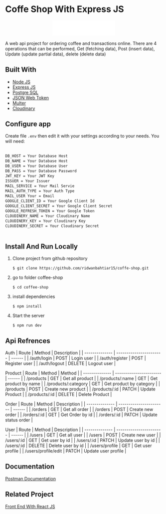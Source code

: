 # Coffe Shop With Express JS

<!-- ABOUT THE PROJECT -->

<div align="center">
        <img src="./coffee-shop-logo.webp" width="200px" alt="logo"></img>
</div>

A web api project for ordering coffee and transactions online. There are 4 operations that can be performed, Get (fetching data), Post (insert data), Update (update partial data), delete (delete data)

## Built With

- [Node JS](https://nodejs.org)
- [Express JS](https://expressjs.com)
- [Postgre SQL](https://www.postgresql.org/)
- [JSON Web Token](https://www.npmjs.com/package/jsonwebtoken)
- [Multer](https://www.npmjs.com/package/multer)
- [Cloudinary](https://www.npmjs.com/package/cloudinary)

## Configure app

Create file `.env` then edit it with your settings
according to your needs. You will need:

<pre>
<code>
DB_HOST = Your Database Host
DB_NAME = Your Database Host
DB_USER = Your Database User
DB_PASS = Your Database Password
JWT_KEY = Your JWT Key
ISSUER = Your Issuer
MAIL_SERVICE = Your Mail Servie
MAIL_AUTH_TYPE = Your Auth Type
MAIL_USER Your = Email
GOOGLE_CLIENT_ID = Your Google Client Id
GOOGLE_CLIENT_SECRET = Your Google Client Secret
GOOGLE_REFRESH_TOKEN = Your Google Token
CLOUDINERY_NAME = Your Cloudinary Name
CLOUDINERY_KEY = Your Cloudinary Key
CLOUDINERY_SECRET = Your Cloudinary Secret
</code>
</pre>

## Install And Run Locally

1.  Clone project from github repository

        $ git clone https://github.com/ridwanbahtiar15/coffe-shop.git

2.  go to folder coffee-shop

        $ cd coffee-shop

3.  install dependencies

        $ npm install

4.  Start the server

        $ npm run dev

## Api Refrences

Auth
| Route | Method | Description |
| -------------- | ----------------------- | ------ |
| /auth/login | POST | Login user |
| /auth/register | POST | Register user |
| /auth/logout | DELETE | Logout user |

Product
| Route | Method | Method |
| -------------- | ----------------------- | ------ |
| /products | GET | Get all product |
| /products/:name | GET | Get product by name |
| /products/:category | GET | Get product by category |
| /products | POST | Create new product |
| /products/:id | PATCH | Update Product |
| /products/:id | DELETE | Delete Product |

Order
| Route | Method | Description |
| -------------- | ----------------------- | ------ |
| /orders | GET | Get all order |
| /orders | POST | Create new order |
| /orders/:id | GET | Get Order by id |
| /orders/:id | PATCH | Update status order |

User
| Route | Method | Description |
| -------------- | ----------------------- | ------ |
| /users | GET | Get all user |
| /users | POST | Create new user |
| /users/:id | GET | Get user by id |
| /users/:id | PATCH | Update user by id |
| /users/:id | DELETE | Delete user by id |
| /users/profile | GET | Get user profile |
| /users/profile/edit | PATCH | Update user profile |

## Documentation

[Postman Documentation](https://documenter.getpostman.com/view/28541505/2s9Yyqhgjq)

## Related Project

[Front End With React JS](https://github.com/ridwanbahtiar15/E-Wallet-Frontend)

